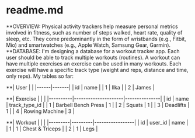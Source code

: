 # readme.md
**OVERVIEW:
              Physical activity trackers help measure personal metrics involved in fitness, such as number of steps walked, heart rate, quality of sleep, etc. They come predominantly in the form of wristbands (e.g., Fitbit, Mio) and smartwatches (e.g., Apple Watch, Samsung Gear, Garmin).
**DATABASE:
              I'm designing a database for a workout tracker app. Each user should be able to track multiple workouts (routines). A workout can have multiple exercises an exercise can be used in many workouts. Each exercise will have a specific track type (weight and reps, distance and time, only reps).
              My tables so far:

**| User |       |
|------|-------|
| id   | name  |
| 1    | Ilka  |
| 2    | James |

**| Exercise |                     |               |
|----------|---------------------|---------------|
| id       | name                | track_type_id |
| 1        | Barbell Bench Press | 1             |
| 2        | Squats              | 1             |
| 3        | Deadlifts           | 1             |
| 4        | Rowing Machine      | 3             |

**| Workout |         |                 |
|---------|---------|-----------------|
| id      | user_id | name            |
| 1       | 1       | Chest & Triceps |
| 2       | 1       | Legs            |
